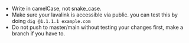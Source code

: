 - Write in camelCase, not snake_case.
- Make sure your lavalink is accessible via public. you can test this by doing `dig @1.1.1.1 example.com`
- Do not push to master/main without testing your changes first, make a branch
  if you have to.

